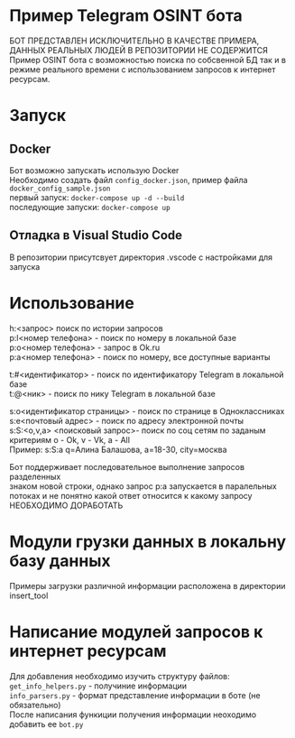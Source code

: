 # Пример Telegram OSINT бота
БОТ ПРЕДСТАВЛЕН ИСКЛЮЧИТЕЛЬНО В КАЧЕСТВЕ ПРИМЕРА, ДАННЫХ РЕАЛЬНЫХ ЛЮДЕЙ В РЕПОЗИТОРИИ НЕ СОДЕРЖИТСЯ     
Пример OSINT бота с возможностью поиска по собсвенной БД так и в режиме реального времени с использованием запросов к интернет ресурсам. 

# Запуск
## Docker
Бот возможно запускать использую Docker   
Необходимо создать файл `config_docker.json`, пример файла `docker_config_sample.json`   
первый запуск: `docker-compose up -d --build`   
последующие запуски: `docker-compose up`   

## Отладка в Visual Studio Code
В репозитории присутсвует директория .vscode с настройками для запуска

# Использование
h:<запрос> поиск по истории запросов   
p:l<номер телефона> - поиск по номеру в локальной базе   
p:o<номер телефона> - запрос в Ok.ru   
p:a<номер телефона> - поиск по номеру, все доступные варианты   

t:#<идентификатор> - поиск по идентификатору Telegram в локальной базе   
t:@<ник> - поиск по нику Telegram в локальной базе   

s:o<идентификатор страницы> - поиск по странице в Одноклассниках   
s:e<почтовый адрес> - поиск по адресу электронной почты   
s:S:<o,v,a> <поисковый запрос>- поиск по соц сетям по заданым критериям o - Ok, v - Vk, a - All   
Пример: s:S:a q=Алина Балашова, a=18-30, city=москва   

Бот поддерживает последовательное выполнение запросов разделенных   
знаком новой строки, однако запрос p:a запускается в паралельных   
потоках и не понятно какой ответ относится к какому запросу   
НЕОБХОДИМО ДОРАБОТАТЬ   

# Модули грузки данных в локальну базу данных
Примеры загрузки различной информации расположена в директории insert_tool

# Написание модулей запросов к интернет ресурсам
Для добавления необходимо изучить структуру файлов:   
    `get_info_helpers.py` - получиние информации   
    `info_parsers.py` - формат представление информации в боте (не обязательно)   
После написания функиции получения информации неоходимо добавить ее `bot.py`